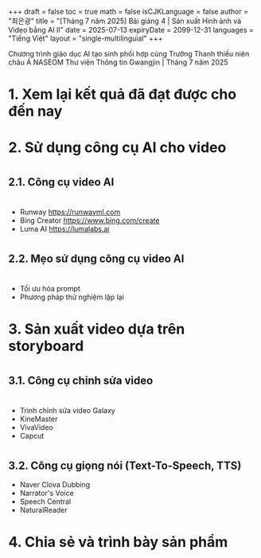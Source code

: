 +++
draft = false
toc = true
math = false
isCJKLanguage = false
author = "최은광"
title = "[Tháng 7 năm 2025] Bài giảng 4 | Sản xuất Hình ảnh và Video bằng AI Ⅱ"
date = 2025-07-13
expiryDate = 2099-12-31
languages = "Tiếng Việt"
layout = "single-multilinguial"
+++

Chương trình giáo dục AI tạo sinh phối hợp cùng Trường Thanh thiếu niên châu Á NASEOM
Thư viện Thông tin Gwangjin | Tháng 7 năm 2025

<!--more--> 

# 1. Xem lại kết quả đã đạt được cho đến nay

#

# 2. Sử dụng công cụ AI cho video

#

## 2.1. Công cụ video AI

#

- Runway https://runwayml.com  
- Bing Creator https://www.bing.com/create  
- Luma AI https://lumalabs.ai

#

## 2.2. Mẹo sử dụng công cụ video AI

#

- Tối ưu hóa prompt  
- Phương pháp thử nghiệm lặp lại

#

# 3. Sản xuất video dựa trên storyboard

#

## 3.1. Công cụ chỉnh sửa video

#

- Trình chỉnh sửa video Galaxy  
- KineMaster  
- VivaVideo  
- Capcut

#

## 3.2. Công cụ giọng nói (Text-To-Speech, TTS)

- Naver Clova Dubbing  
- Narrator's Voice  
- Speech Central  
- NaturalReader

#

# 4. Chia sẻ và trình bày sản phẩm

